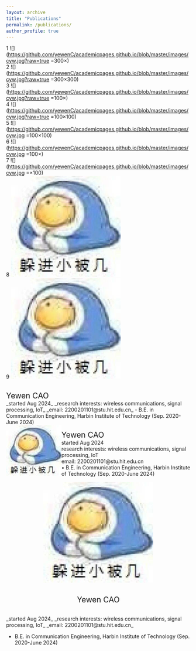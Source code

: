 ```yaml
---
layout: archive
title: "Publications"
permalink: /publications/
author_profile: true
---
```



1
![](https://github.com/yewenC/academicpages.github.io/blob/master/images/cyw.jpg?raw=true =300×)<br>
2
![](https://github.com/yewenC/academicpages.github.io/blob/master/images/cyw.jpg?raw=true =300×300)<br>
3
![](https://github.com/yewenC/academicpages.github.io/blob/master/images/cyw.jpg?raw=true =100×)<br>
4
![](https://github.com/yewenC/academicpages.github.io/blob/master/images/cyw.jpg?raw=true =100×100)<br>
5
![](https://github.com/yewenC/academicpages.github.io/blob/master/images/cyw.jpg =100×100)<br>
6
![](https://github.com/yewenC/academicpages.github.io/blob/master/images/cyw.jpg =100×)<br>
7
![](https://github.com/yewenC/academicpages.github.io/blob/master/images/cyw.jpg =×100)<br>
8
<img src="https://github.com/yewenC/academicpages.github.io/blob/master/images/cyw.jpg?raw=true" width="300"><br>
9
<img src="https://github.com/yewenC/academicpages.github.io/blob/master/images/cyw.jpg" width="300"><br>



<br>
  <span style="font-size: 1.5em;">Yewen CAO</span><br>
_started Aug 2024_  
_research interests: wireless communications, signal processing, IoT_  
_email: 2200201101@stu.hit.edu.cn_  
- B.E. in Communication Engineering, Harbin Institute of Technology (Sep. 2020-June 2024)<br>
<head>
  <style>
    .col-30 {
      width: 30%;
      float: left;
    }
    .col-70 {
      width: 70%;
      float: left;
    }
    .clearfix::after {
      content: "";
      display: table;
      clear: both;
    }
  </style>
</head>
<body>

<div class="container">
  <div class="col-30">
   <div align=center><img src="https://github.com/yewenC/academicpages.github.io/blob/master/images/cyw.jpg?raw=true" width="300"></div>
  </div>
  <div class="col-70">
    <p><span style="font-size: 1.5em;">Yewen CAO</span><br>
    started Aug 2024<br>  
    research interests: wireless communications, signal processing, IoT<br>  
    email: 2200201101@stu.hit.edu.cn<br>  
    • B.E. in Communication Engineering, Harbin Institute of Technology (Sep. 2020-June 2024)</p >
  </div>
  <div class="clearfix"></div>
</div>

</body>

<div align=center><img src="https://github.com/yewenC/academicpages.github.io/blob/master/images/cyw.jpg?raw=true" width="300"></div>

<br>
<p align="center">
  <span style="font-size: 1.5em;">Yewen CAO</span>
</p >
<br>
_started Aug 2024_  
_research interests: wireless communications, signal processing, IoT_  
_email: 2200201101@stu.hit.edu.cn_  

- B.E. in Communication Engineering, Harbin Institute of Technology (Sep. 2020-June 2024)


